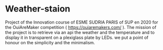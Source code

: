 # Weather-staion

Project of the Innovation course of ESME SUDRIA PARIS of SUP en 2020 for the OuiAreMaker competition ( https://ouiaremakers.com/ ). The mission of the project is to retrieve via an api the weather and the temperature and to display it in transparent on a plexiglass plate by LEDs. we put a point of honour on the simplicity and the minimalism.
